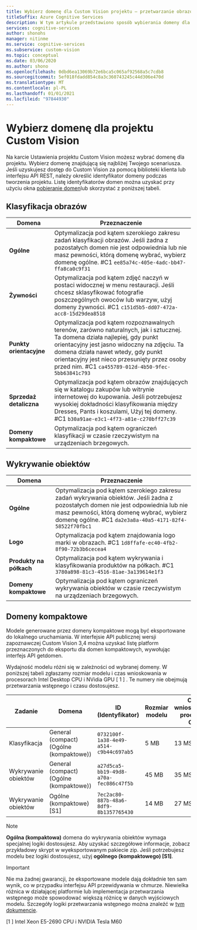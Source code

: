 ```yaml
---
title: Wybierz domenę dla Custom Vision projektu — przetwarzanie obrazów
titleSuffix: Azure Cognitive Services
description: W tym artykule przedstawiono sposób wybierania domeny dla projektu w Custom Vision Service.
services: cognitive-services
author: shonohs
manager: nitinme
ms.service: cognitive-services
ms.subservice: custom-vision
ms.topic: conceptual
ms.date: 03/06/2020
ms.author: shono
ms.openlocfilehash: 0dbd6ea13069b72e6bca5c065af92568a5c7cdb8
ms.sourcegitcommit: 5ef018fdadd854c8a3c360743245c44d306e470d
ms.translationtype: MT
ms.contentlocale: pl-PL
ms.lasthandoff: 01/01/2021
ms.locfileid: "97844930"
---
```

# <a name="select-a-domain-for-a-custom-vision-project"></a>Wybierz domenę dla projektu Custom Vision

Na karcie Ustawienia projektu Custom Vision możesz wybrać domenę dla projektu. Wybierz domenę znajdującą się najbliżej Twojego scenariusza. Jeśli uzyskujesz dostęp do Custom Vision za pomocą biblioteki klienta lub interfejsu API REST, należy określić identyfikator domeny podczas tworzenia projektu. Listę identyfikatorów domen można uzyskać przy użyciu okna [pobieranie domen](https://westus2.dev.cognitive.microsoft.com/docs/services/Custom_Vision_Training_3.3/operations/5eb0bcc6548b571998fddeab)lub skorzystać z poniższej tabeli.

## <a name="image-classification"></a>Klasyfikacja obrazów

|Domena|Przeznaczenie|
|---|---|
|__Ogólne__| Optymalizacja pod kątem szerokiego zakresu zadań klasyfikacji obrazów. Jeśli żadna z pozostałych domen nie jest odpowiednia lub nie masz pewności, którą domenę wybrać, wybierz domenę ogólne. #C1 `ee85a74c-405e-4adc-bb47-ffa8ca0c9f31`|
|__Żywności__|Optymalizacja pod kątem zdjęć naczyń w postaci widocznej w menu restauracji. Jeśli chcesz sklasyfikować fotografie poszczególnych owoców lub warzyw, użyj domeny żywności. #C1 `c151d5b5-dd07-472a-acc8-15d29dea8518`|
|__Punkty orientacyjne__|Optymalizacja pod kątem rozpoznawalnych terenów, zarówno naturalnych, jak i sztucznej. Ta domena działa najlepiej, gdy punkt orientacyjny jest jasno widoczny na zdjęciu. Ta domena działa nawet wtedy, gdy punkt orientacyjny jest nieco przesunięty przez osoby przed nim. #C1 `ca455789-012d-4b50-9fec-5bb63841c793`|
|__Sprzedaż detaliczna__|Optymalizacja pod kątem obrazów znajdujących się w katalogu zakupów lub witrynie internetowej do kupowania. Jeśli potrzebujesz wysokiej dokładności klasyfikowania między Dresses, Pants i koszulami, Użyj tej domeny. #C1 `b30a91ae-e3c1-4f73-a81e-c270bff27c39`|
|__Domeny kompaktowe__| Optymalizacja pod kątem ograniczeń klasyfikacji w czasie rzeczywistym na urządzeniach brzegowych.|

## <a name="object-detection"></a>Wykrywanie obiektów

|Domena|Przeznaczenie|
|---|---|
|__Ogólne__| Optymalizacja pod kątem szerokiego zakresu zadań wykrywania obiektów. Jeśli żadna z pozostałych domen nie jest odpowiednia lub nie masz pewności, którą domenę wybrać, wybierz domenę ogólne. #C1 `da2e3a8a-40a5-4171-82f4-58522f70fbc1`|
|__Logo__|Optymalizacja pod kątem znajdowania logo marki w obrazach. #C1 `1d8ffafe-ec40-4fb2-8f90-72b3b6cecea4`|
|__Produkty na półkach__|Optymalizacja pod kątem wykrywania i klasyfikowania produktów na półkach. #C1 `3780a898-81c3-4516-81ae-3a139614e1f3`|
|__Domeny kompaktowe__| Optymalizacja pod kątem ograniczeń wykrywania obiektów w czasie rzeczywistym na urządzeniach brzegowych.|

## <a name="compact-domains"></a>Domeny kompaktowe

Modele generowane przez domeny kompaktowe mogą być eksportowane do lokalnego uruchamiania. W interfejsie API publicznej wersji zapoznawczej Custom Vision 3,4 można uzyskać listę platform przeznaczonych do eksportu dla domen kompaktowych, wywołując interfejs API getdomen.

Wydajność modelu różni się w zależności od wybranej domeny. W poniższej tabeli zgłaszamy rozmiar modelu i czas wnioskowania w procesorach Intel Desktop CPU i NVidia GPU \[ 1 \] . Te numery nie obejmują przetwarzania wstępnego i czasu dostosujesz.

|Zadanie|Domena|ID (Identyfikator)|Rozmiar modelu|Czas wnioskowania procesora CPU|Czas wnioskowania procesora GPU|
|---|---|---|---|---|---|
|Klasyfikacja|General (compact) (Ogólne (kompaktowe))|`0732100f-1a38-4e49-a514-c9b44c697ab5`|5 MB|13 MS|5 ms|
|Wykrywanie obiektów|General (compact) (Ogólne (kompaktowe))|`a27d5ca5-bb19-49d8-a70a-fec086c47f5b`|45 MB|35 MS|5 ms|
|Wykrywanie obiektów|Ogólne (kompaktowe) [S1]|`7ec2ac80-887b-48a6-8df9-8b1357765430`|14 MB|27 MS|7 MS|

>[!NOTE]
>__Ogólna (kompaktowa)__ domena do wykrywania obiektów wymaga specjalnej logiki dostosujesz. Aby uzyskać szczegółowe informacje, zobacz przykładowy skrypt w wyeksportowanym pakiecie zip. Jeśli potrzebujesz modelu bez logiki dostosujesz, użyj __ogólnego (kompaktowego) [S1]__.

>[!IMPORTANT]
>Nie ma żadnej gwarancji, że eksportowane modele dają dokładnie ten sam wynik, co w przypadku interfejsu API przewidywania w chmurze. Niewielka różnica w działającej platformie lub implementacja przetwarzania wstępnego może spowodować większą różnicę w danych wyjściowych modelu. Szczegóły logiki przetwarzania wstępnego można znaleźć w [tym dokumencie](quickstarts/image-classification.md).

\[1 \] Intel Xeon E5-2690 CPU i NVIDIA Tesla M60
